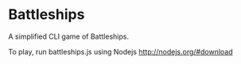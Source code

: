 # Battleships

A simplified CLI game of Battleships.

To play, run battleships.js using Nodejs
http://nodejs.org/#download
